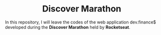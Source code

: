 <h1 align="center">Discover Marathon</h1>

In this repository, I will leave the codes of the web application dev.finance$ developed during the **Discover Marathon** held by **Rocketseat**.